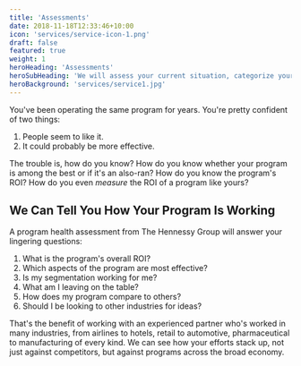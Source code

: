 ```yaml
---
title: 'Assessments'
date: 2018-11-18T12:33:46+10:00
icon: 'services/service-icon-1.png'
draft: false
featured: true
weight: 1
heroHeading: 'Assessments'
heroSubHeading: 'We will assess your current situation, categorize your activities, and score each major category for persuasivness.'
heroBackground: 'services/service1.jpg'
---
```


You've been operating the same program for years. You're pretty confident of two things:

1. People seem to like it.
2. It could probably be more effective.

The trouble is, how do you know? How do you know whether your program is among the best or if it's an also-ran? How do you know the program's ROI? How do you even *measure* the ROI of a program like yours? 

## We Can Tell You How Your Program Is Working

A program health assessment from The Hennessy Group will answer your lingering questions:

1. What is the program's overall ROI? 
2. Which aspects of the program are most effective?
3. Is my segmentation working for me?
4. What am I leaving on the table?
5. How does my program compare to others?
6. Should I be looking to other industries for ideas? 

That's the benefit of working with an experienced partner who's worked in many industries, from airlines to hotels, retail to automotive, pharmaceutical to manufacturing of every kind. We can see how your efforts stack up, not just against competitors, but against programs across the broad economy.
